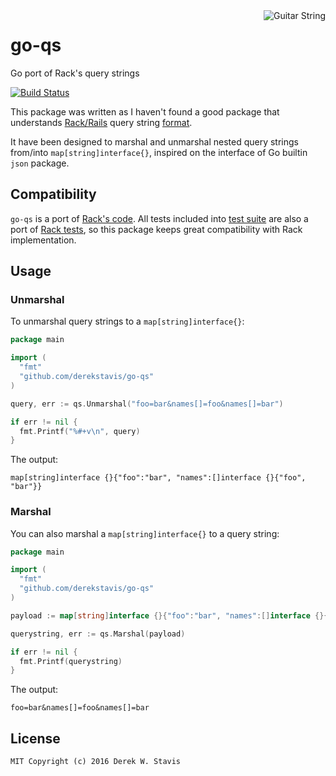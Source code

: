 <img alt="Guitar String" src="https://cloud.githubusercontent.com/assets/1611639/20510991/96515948-b05b-11e6-8eaf-debc9a84f61c.png" align="right" />

# go-qs

Go port of Rack's query strings

[![Build Status](https://travis-ci.org/derekstavis/go-qs.svg?branch=master)](https://travis-ci.org/derekstavis/go-qs)


This package was written as I haven't found a good package that understands
[Rack/Rails](http://guides.rubyonrails.org/form_helpers.html#understanding-parameter-naming-conventions) query string [format](https://gist.github.com/dapplebeforedawn/3724090).

It have been designed to marshal and unmarshal nested query strings from/into
`map[string]interface{}`, inspired on the interface of Go builtin `json`
package.

## Compatibility

`go-qs` is a port of [Rack's code](https://github.com/rack/rack/blob/rack-1.3/lib/rack/utils.rb#L114).
All tests included into [test suite](https://github.com/derekstavis/go-qs/blob/master/qs/marshal_test.go)
are also a port of [Rack tests](https://github.com/rack/rack/blob/rack-1.3/test/spec_utils.rb#L107),
so this package keeps great compatibility with Rack implementation.

## Usage

### Unmarshal

To unmarshal query strings to a `map[string]interface{}`:

```go
package main

import (
  "fmt"
  "github.com/derekstavis/go-qs"
)

query, err := qs.Unmarshal("foo=bar&names[]=foo&names[]=bar")

if err != nil {
  fmt.Printf("%#+v\n", query)
}
```

The output:

```
map[string]interface {}{"foo":"bar", "names":[]interface {}{"foo", "bar"}}
```

### Marshal

You can also marshal a `map[string]interface{}` to a query string:

```go
package main

import (
  "fmt"
  "github.com/derekstavis/go-qs"
)

payload := map[string]interface {}{"foo":"bar", "names":[]interface {}{"foo", "bar"}}

querystring, err := qs.Marshal(payload)

if err != nil {
  fmt.Printf(querystring)
}
```

The output:

```
foo=bar&names[]=foo&names[]=bar
```

## License

```
MIT Copyright (c) 2016 Derek W. Stavis
```
